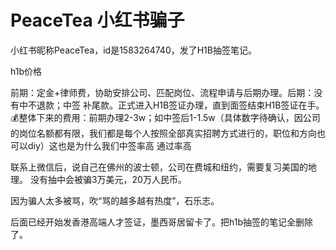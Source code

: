 # PeaceTea 小红书骗子

小红书昵称PeaceTea，id是1583264740，发了H1B抽签笔记。

h1b价格

前期：定金+律师费，协助安排公司、匹配岗位、流程申请与后期办理。后期：没有中不退款；中签 补尾款。正式进入H1B签证办理，直到面签结束H1B签证在手。                       
💰整体下来的费用：前期办理2-3w；如中签后1-1.5w（具体数字待确认，因公司的岗位名额都有限，我们都是每个人按照全部真实招聘方式进行的，职位和方向也可以diy）这也是为什么我们中签率高 通过率高

联系上微信后，说自己在佛州的波士顿，公司在费城和纽约，需要复习美国的地理。
没有抽中会被骗3万美元，20万人民币。

因为骗人太多被骂，吹“骂的越多越有热度”，石乐志。

后面已经开始发香港高端人才签证，墨西哥居留卡了。把h1b抽签的笔记全删除了。
